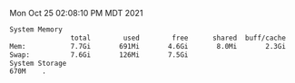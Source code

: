 Mon Oct 25 02:08:10 PM MDT 2021
```bash
System Memory
               total        used        free      shared  buff/cache   available
Mem:           7.7Gi       691Mi       4.6Gi       8.0Mi       2.3Gi       6.7Gi
Swap:          7.6Gi       126Mi       7.5Gi
System Storage
670M	.
```
```bash

